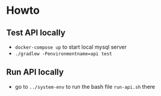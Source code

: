 # Howto

## Test API locally

- `docker-compose up` to start local mysql server
- `./gradlew -Penvironmentname=api test`

## Run API locally

- go to `../system-env` to run the bash file `run-api.sh` there